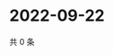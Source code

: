# 2022-09-22

共 0 条

<!-- BEGIN WEIBO -->
<!-- 最后更新时间 Thu Sep 22 2022 22:15:55 GMT+0800 (China Standard Time) -->

<!-- END WEIBO -->
